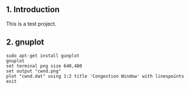 ## 1. Introduction  
This is a test project.
## 2. gnuplot
```
sudo apt-get install gunplot
gnuplot
set terminal png size 640,480
set output "cwnd.png"
plot "cwnd.dat" using 1:2 title 'Congestion Window' with linespoints
exit
```
